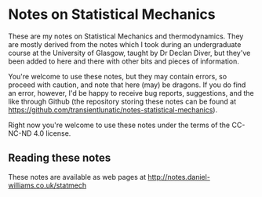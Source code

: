 # Notes on Statistical Mechanics

These are my notes on Statistical Mechanics and thermodynamics. They
are mostly derived from the notes which I took during an undergraduate
course at the University of Glasgow, taught by Dr Declan Diver, but
they've been added to here and there with other bits and pieces of
information.

You're welcome to use these notes, but they may contain errors, so
proceed with caution, and note that here (may) be dragons. If you do
find an error, however, I'd be happy to receive bug reports,
suggestions, and the like through Github (the repository storing these
notes can be found at
https://github.com/transientlunatic/notes-statistical-mechanics). 

Right now you're welcome to use these notes under the terms of the
CC-NC-ND 4.0 license.

## Reading these notes

These notes are available as web pages at 
http://notes.daniel-williams.co.uk/statmech

